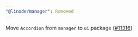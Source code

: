 ```yaml
---
"@linode/manager": Removed
---
```


Move `Accordion` from `manager` to `ui` package ([#11316](https://github.com/linode/manager/pull/11316))
